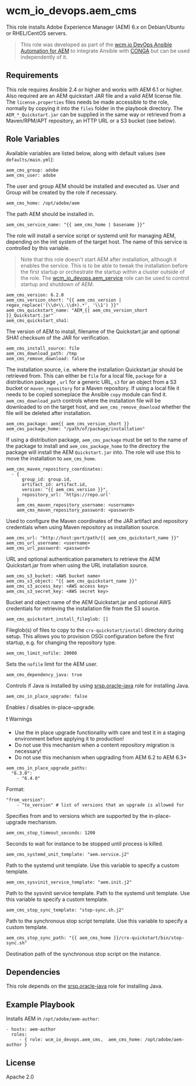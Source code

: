 # wcm_io_devops.aem_cms

This role installs Adobe Experience Manager (AEM) 6.x on Debian/Ubuntu or RHEL/CentOS servers.
> This role was developed as part of the
> [wcm.io DevOps Ansible Automation for AEM](http://devops.wcm.io/ansible-aem/)
> to integrate Ansible with [CONGA](http://devops.wcm.io/conga/) but can
> be used independently of it.

## Requirements

This role requires Ansible 2.4 or higher and works with AEM 6.1 or higher. Also required are an AEM quickstart JAR file and a valid AEM license file. The `license.properties` files needs be made accessible to the role, normally by copying it into the `files` folder in the playbook directory. The `AEM_*_Quickstart.jar` can be supplied in the same way or retrieved from a Maven/RPM/APT repository, an HTTP URL or a S3 bucket (see below).

## Role Variables

Available variables are listed below, along with default values (see `defaults/main.yml`):

	aem_cms_group: adobe
	aem_cms_user: adobe

The user and group AEM should be installed and executed as. User and Group will be created by the role if necessary.

	aem_cms_home: /opt/adobe/aem

The path AEM should be installed in.

	aem_cms_service_name: "{{ aem_cms_home | basename }}"

The role will install a service script or systemd unit for managing AEM, depending on the init system of the target host. The name of this service is controlled by this variable. 
> Note that this role doesn't start AEM after installation, although it enables the service. This is to be able to tweak the installation before the first startup or orchestrate the startup within a cluster outside of the role. The [wcm_io_devops.aem_service](https://github.com/wcm-io-devops/ansible-aem-service) role can be used to control startup and shutdown of AEM.

	aem_cms_version: 6.2.0
	aem_cms_version_short: "{{ aem_cms_version | regex_replace('(\\d+\\.\\d+).*', '\\1') }}"
	aem_cms_quickstart_name: "AEM_{{ aem_cms_version_short }}_Quickstart.jar"
	aem_cms_quickstart_sha1:

The version of AEM to install, filename of the Quickstart.jar and optional SHA1 checksum of the JAR for verification.

	aem_cms_install_source: file
	aem_cms_download_path: /tmp
	aem_cms_remove_download: false

The installation source, i.e. where the installation Quickstart.jar should be retrieved from. This can either be `file` for a local file, `package` for a distribution package , `url` for a generic URL, `s3` for an object from a S3 bucket or `maven_repository` for a Maven repository. If using a local file it needs to be copied someplace the Ansible `copy` module can find it. `aem_cms_download_path` controls where the installation file will be downloaded to on the target host, and `aem_cms_remove_download` whether the file will be deleted after installation.
	
	aem_cms_package: aem{{ aem_cms_version_short }}
	aem_cms_package_home: "/path/of/package/installation"

If using a distribution package, `aem_cms_package` must be set to the name of the package to install and `aem_cms_package_home` to the directory the package will install the AEM `Quickstart.jar` into. The role will use this to move the installation to `aem_cms_home`.

	aem_cms_maven_repository_coordinates:
	  - {
		  group_id: group.id,
		  artifact_id: artifact.id,
		  version: "{{ aem_cms_version }}",
		  repository_url: 'https://repo.url'
		}
		aem_cms_maven_repository_username: <username>
		aem_cms_maven_repository_password: <password>

Used to configure the Maven coordinates of the JAR artifact and repository credentials when using Maven repository as installation source.

	aem_cms_url: "http://host:port/path/{{ aem_cms_quickstart_name }}"
	aem_cms_url_username: <username>
	aem_cms_url_password: <password>

URL and optional authentication parameters to retrieve the AEM Quickstart.jar from when using the URL installation source.

	aem_cms_s3_bucket: <AWS bucket name>
	aem_cms_s3_object: "{{ aem_cms_quickstart_name }}"
	aem_cms_s3_access_key: <AWS access key>
	aem_cms_s3_secret_key: <AWS secret key>

Bucket and object name of the AEM Quickstart.jar and optional AWS credentials for retrieving the installation file from the S3 source. 

	aem_cms_quickstart_install_fileglob: []
	
Fileglob(s) of files to copy to the `crx-quickstart/install` directory during setup. This allows you to provision OSGi configuration before the first startup, e.g. for changing the repository type.

	aem_cms_limit_nofile: 20000

Sets the `nofile` limit for the AEM user.

    aem_cms_dependency_java: true

Controls if Java is installed by using [srsp.oracle-java](https://galaxy.ansible.com/srsp/oracle-java/) role for installing Java.

    aem_cms_in_place_upgrade: false

Enables / disables in-place-upgrade.

:exclamation: Warnings
* Use the in place upgrade functionality with care and test it in a
  staging environment before applying it to production!
* Do not use this mechanism when a content repository migration is
  necessary!
* Do not use this mechanism when upgrading from AEM 6.2 to AEM 6.3+

```
aem_cms_in_place_upgrade_paths:
  "6.3.0":
    - "6.4.0"
```

Format:

    "from_version":
        - "to_version" # list of versions that an upgrade is allowed for

Specifies from and to versions which are supported by the
in-place-upgrade mechanism.

    aem_cms_stop_timeout_seconds: 1200

Seconds to wait for instance to be stopped until process is killed.

    aem_cms_systemd_unit_template: "aem.service.j2"

Path to the systemd unit template. Use this variable to specify a custom
template.

    aem_cms_sysvinit_service_template: "aem.init.j2"

Path to the sysvinit service template. Path to the systemd unit
template. Use this variable to specify a custom template.

    aem_cms_stop_sync_template: "stop-sync.sh.j2"

Path to the synchronous stop script template. Use this variable to
specify a custom template.

    aem_cms_stop_sync_path: "{{ aem_cms_home }}/crx-quickstart/bin/stop-sync.sh"

Destination path of the synchronous stop script on the instance.

## Dependencies

This role depends on the
[srsp.oracle-java](https://galaxy.ansible.com/srsp/oracle-java/) role for
installing Java.

## Example Playbook

Installs AEM in `/opt/adobe/aem-author`: 

    - hosts: aem-author
      roles:
         - { role: wcm_io_devops.aem_cms,  aem_cms_home: /opt/adobe/aem-author }

## License

Apache 2.0
